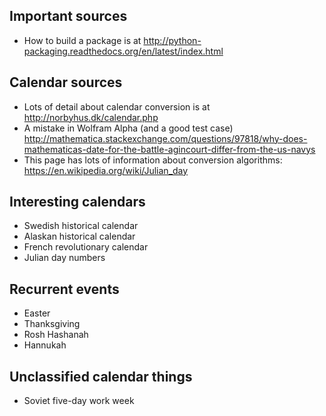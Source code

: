 ## Important sources
 - How to build a package is at http://python-packaging.readthedocs.org/en/latest/index.html

## Calendar sources
 - Lots of detail about calendar conversion is at http://norbyhus.dk/calendar.php
 - A mistake in Wolfram Alpha (and a good test case) http://mathematica.stackexchange.com/questions/97818/why-does-mathematicas-date-for-the-battle-agincourt-differ-from-the-us-navys
 - This page has lots of information about conversion algorithms: https://en.wikipedia.org/wiki/Julian_day

## Interesting calendars
 - Swedish historical calendar
 - Alaskan historical calendar
 - French revolutionary calendar
 - Julian day numbers

## Recurrent events
 - Easter
 - Thanksgiving
 - Rosh Hashanah
 - Hannukah

## Unclassified calendar things
 - Soviet five-day work week

